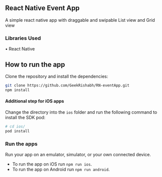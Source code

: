 ## React Native Event App

A simple react native app with draggable and swipable List view and Grid view

### Libraries Used

• React Native

## How to run the app

Clone the repository and install the dependencies:

```bash
git clone https://github.com/GeekRishabh/RN-eventApp.git
npm install
```

#### Additional step for iOS apps

Change the directory into the `ios` folder and run the following command to install the SDK pod:

```bash
# cd ios/
pod install
```

### Run the apps

Run your app on an emulator, simulator, or your own connected device.

- To run the app on iOS run `npm run ios`.
- To run the app on Android run `npm run android`.
